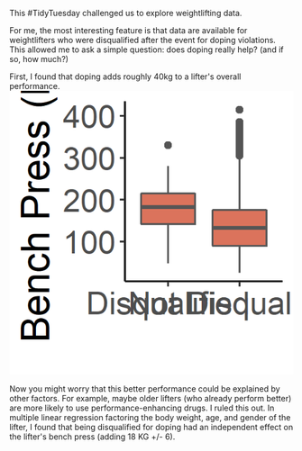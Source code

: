 This #TidyTuesday challenged us to explore weightlifting data.

For me, the most interesting feature is that data are available for weightlifters who were disqualified after the event for doping violations. This allowed me to ask a simple question: does doping really help? (and if so, how much?)

First, I found that doping adds roughly 40kg to a lifter's overall performance. 
![boxplot of results](fig.png)

Now you might worry that this better performance could be explained by other factors. For example, maybe older lifters (who already perform better) are more likely to use performance-enhancing drugs. I ruled this out. In multiple linear regression factoring the body weight, age, and gender of the lifter, I found that being disqualified for doping had an independent effect on the lifter's bench press (adding 18 KG +/- 6).

